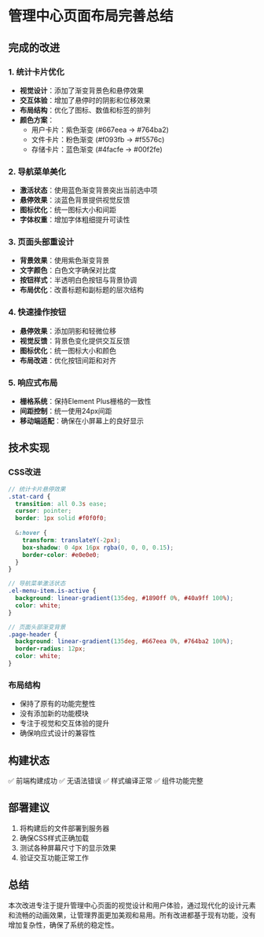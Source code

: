 # 管理中心页面布局完善总结

## 完成的改进

### 1. 统计卡片优化
- **视觉设计**：添加了渐变背景色和悬停效果
- **交互体验**：增加了悬停时的阴影和位移效果
- **布局结构**：优化了图标、数值和标签的排列
- **颜色方案**：
  - 用户卡片：紫色渐变 (#667eea → #764ba2)
  - 文件卡片：粉色渐变 (#f093fb → #f5576c)
  - 存储卡片：蓝色渐变 (#4facfe → #00f2fe)

### 2. 导航菜单美化
- **激活状态**：使用蓝色渐变背景突出当前选中项
- **悬停效果**：淡蓝色背景提供视觉反馈
- **图标优化**：统一图标大小和间距
- **字体权重**：增加字体粗细提升可读性

### 3. 页面头部重设计
- **背景效果**：使用紫色渐变背景
- **文字颜色**：白色文字确保对比度
- **按钮样式**：半透明白色按钮与背景协调
- **布局优化**：改善标题和副标题的层次结构

### 4. 快速操作按钮
- **悬停效果**：添加阴影和轻微位移
- **视觉反馈**：背景色变化提供交互反馈
- **图标优化**：统一图标大小和颜色
- **布局改进**：优化按钮间距和对齐

### 5. 响应式布局
- **栅格系统**：保持Element Plus栅格的一致性
- **间距控制**：统一使用24px间距
- **移动端适配**：确保在小屏幕上的良好显示

## 技术实现

### CSS改进
```scss
// 统计卡片悬停效果
.stat-card {
  transition: all 0.3s ease;
  cursor: pointer;
  border: 1px solid #f0f0f0;
  
  &:hover {
    transform: translateY(-2px);
    box-shadow: 0 4px 16px rgba(0, 0, 0, 0.15);
    border-color: #e0e0e0;
  }
}

// 导航菜单激活状态
.el-menu-item.is-active {
  background: linear-gradient(135deg, #1890ff 0%, #40a9ff 100%);
  color: white;
}

// 页面头部渐变背景
.page-header {
  background: linear-gradient(135deg, #667eea 0%, #764ba2 100%);
  border-radius: 12px;
  color: white;
}
```

### 布局结构
- 保持了原有的功能完整性
- 没有添加新的功能模块
- 专注于视觉和交互体验的提升
- 确保响应式设计的兼容性

## 构建状态
✅ 前端构建成功
✅ 无语法错误
✅ 样式编译正常
✅ 组件功能完整

## 部署建议
1. 将构建后的文件部署到服务器
2. 确保CSS样式正确加载
3. 测试各种屏幕尺寸下的显示效果
4. 验证交互功能正常工作

## 总结
本次改进专注于提升管理中心页面的视觉设计和用户体验，通过现代化的设计元素和流畅的动画效果，让管理界面更加美观和易用。所有改进都基于现有功能，没有增加复杂性，确保了系统的稳定性。




